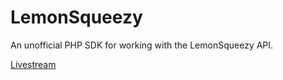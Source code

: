 # LemonSqueezy

An unofficial PHP SDK for working with the LemonSqueezy API.

[Livestream](https://kdta.io/building-an-sdk-for_3)

